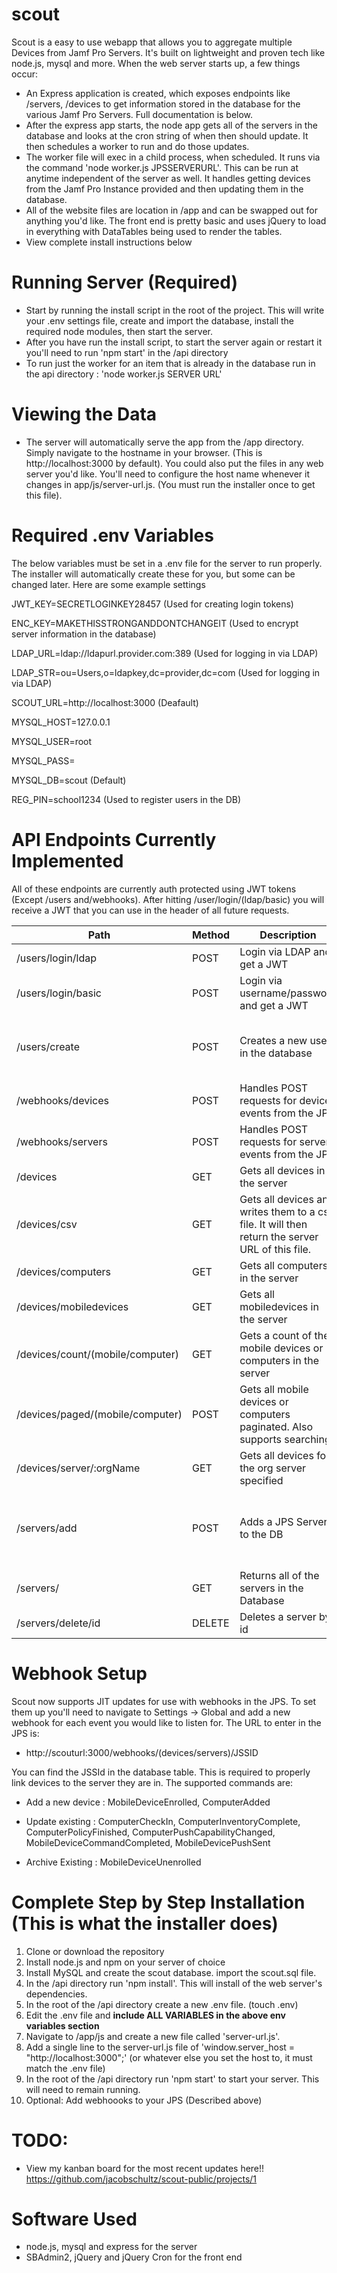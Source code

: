 # scout
Scout is a easy to use webapp that allows you to aggregate multiple Devices from Jamf Pro Servers. It's built on lightweight and proven tech like node.js, mysql and more. When the web server starts up, a few things occur:

 - An Express application is created, which exposes endpoints like /servers, /devices to get information stored in the database for the various Jamf Pro Servers. Full documentation is below.
 - After the express app starts, the node app gets all of the servers in the database and looks at the cron string of when then should update. It then schedules a worker to run and do those updates.
 - The worker file will exec in a child process, when scheduled. It runs via the command 'node worker.js JPSSERVERURL'. This can be run at anytime independent of the server as well. It handles getting devices from the Jamf Pro Instance provided and then updating them in the database.
 - All of the website files are location in /app and can be swapped out for anything you'd like. The front end is pretty basic and uses jQuery to load in everything with DataTables being used to render the tables.
 - View complete install instructions below

# Running Server (Required)
 - Start by running the install script in the root of the project. This will write your .env settings file, create and import the database, install the required node modules, then start the server.
 - After you have run the install script, to start the server again or restart it you'll need to run 'npm start' in the /api directory
 - To run just the worker for an item that is already in the database run in the api directory : 'node worker.js SERVER URL'

# Viewing the Data
 - The server will automatically serve the app from the /app directory. Simply navigate to the hostname in your browser. (This is http://localhost:3000 by default). You could also put the files in any web server you'd like. You'll need to configure the host name whenever it changes in app/js/server-url.js. (You must run the installer once to get this file).

# Required .env Variables

The below variables must be set in a .env file for the server to run properly. The installer will automatically create these for you, but some can be changed later. Here are some example settings


JWT_KEY=SECRETLOGINKEY28457 (Used for creating login tokens)

ENC_KEY=MAKETHISSTRONGANDDONTCHANGEIT (Used to encrypt server information in the database)

LDAP_URL=ldap://ldapurl.provider.com:389 (Used for logging in via LDAP)

LDAP_STR=ou=Users,o=ldapkey,dc=provider,dc=com (Used for logging in via LDAP)

SCOUT_URL=http://localhost:3000 (Deafault)

MYSQL_HOST=127.0.0.1

MYSQL_USER=root

MYSQL_PASS=

MYSQL_DB=scout (Default)

REG_PIN=school1234 (Used to register users in the DB)


# API Endpoints Currently Implemented

All of these endpoints are currently auth protected using JWT tokens (Except /users and/webhooks). After hitting /user/login/(ldap/basic) you will receive a JWT that you can use in the header of all future requests.

| Path | Method | Description | Sample Body |
| --- | --- | --- | --- |
| /users/login/ldap | POST | Login via LDAP and get a JWT | { "username" : "admin", "password" : "test" } |
| /users/login/basic | POST | Login via username/password and get a JWT | { "email" : "admin@admin.com", "password" : "test" } |
| /users/create | POST | Creates a new user in the database | { "email" : "admin@admin.com", "password" : "test", "register_pin" : "pin1234" } |
| /webhooks/devices | POST | Handles POST requests for device events from the JPS | See JPS webhook docs |
| /webhooks/servers | POST | Handles POST requests for server events from the JPS | See JPS webhook docs |
| /devices | GET | Gets all devices in the server | N/A |
| /devices/csv | GET | Gets all devices and writes them to a csv file. It will then return the server URL of this file. | N/A |
| /devices/computers | GET | Gets all computers in the server | N/A |
| /devices/mobiledevices | GET | Gets all mobiledevices in the server | N/A |
| /devices/count/(mobile/computer) | GET | Gets a count of the mobile devices or computers in the server | N/A |
| /devices/paged/(mobile/computer) | POST | Gets all mobile devices or computers paginated. Also supports searching. | Conforms to datables [standard described here.](https://datatables.net/manual/server-side) |
| /devices/server/:orgName | GET | Gets all devices for the org server specified | N/A |
| /servers/add | POST | Adds a JPS Server to the DB | { "url" : "https://jamfcloud.com", "username" : "admin", "password" : "test", "cron_string" : "\* \* \* \* \*" } |
| /servers/ | GET | Returns all of the servers in the Database | N/A |
| /servers/delete/id | DELETE | Deletes a server by id | N/A |


# Webhook Setup
Scout now supports JIT updates for use with webhooks in the JPS. To set them up you'll need to navigate to Settings -> Global and add a new webhook for each event you would like to listen for. The URL to enter in the JPS is:

- http://scouturl:3000/webhooks/(devices/servers)/JSSID

You can find the JSSId in the database table. This is required to properly link devices to the server they are in. The supported commands are:

- Add a new device : MobileDeviceEnrolled, ComputerAdded

- Update existing : ComputerCheckIn, ComputerInventoryComplete, ComputerPolicyFinished, ComputerPushCapabilityChanged,  MobileDeviceCommandCompleted, MobileDevicePushSent

- Archive Existing : MobileDeviceUnenrolled

# Complete Step by Step Installation (This is what the installer does)

1. Clone or download the repository
2. Install node.js and npm on your server of choice
5. Install MySQL and create the scout database. import the scout.sql file.
4. In the /api directory run 'npm install'. This will install of the web server's dependencies.
6. In the root of the /api directory create a new .env file. (touch .env)
7. Edit the .env file and **include ALL VARIABLES in the above env variables section**
8. Navigate to /app/js and create a new file called 'server-url.js'.
9. Add a single line to the server-url.js file of 'window.server_host = "http://localhost:3000";' (or whatever else you set the host to, it must match the .env file)
10. In the root of the /api directory run 'npm start' to start your server. This will need to remain running.
12. Optional: Add webhoooks to your JPS (Described above)


 # TODO:
- View my kanban board for the most recent updates here!! https://github.com/jacobschultz/scout-public/projects/1

 # Software Used
 - node.js, mysql and express for the server
 - SBAdmin2, jQuery and jQuery Cron for the front end 

